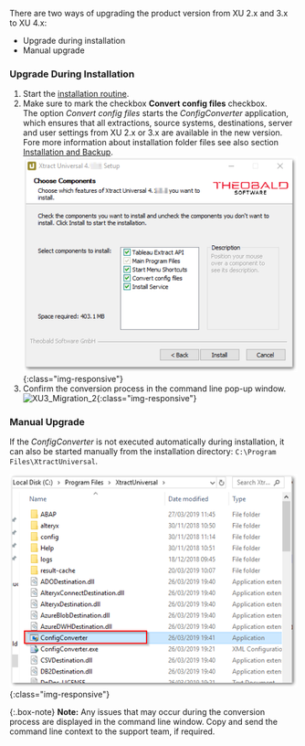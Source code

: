 There are two ways of upgrading the product version from XU 2.x and 3.x to XU 4.x:
- Upgrade during installation
- Manual upgrade

### Upgrade During Installation
1. Start the [installation routine](../introduction/installation-and-backup).
2. Make sure to mark the checkbox **Convert config files** checkbox. <br>
The option *Convert config files* starts the *ConfigConverter* application, which ensures that all extractions, source systems, destinations, server and user settings from XU 2.x or 3.x are available in the new version. <br>
Fore more information about installation folder files see also section [Installation and Backup](../introduction/installation-and-backup). 
![XU3_Migration_1](/img/content/XU4_Migration_1.png){:class="img-responsive"} <br>
3. Confirm the conversion process in the command line pop-up window. <br>
![XU3_Migration_2](/img/content/XU3_Migration_2.png){:class="img-responsive"} <br>

### Manual Upgrade
If the *ConfigConverter* is not executed automatically during installation, it can also be started manually from the installation directory: ``C:\Program Files\XtractUniversal``. <br>

![XU3_Migration_3](/img/content/XU3_Migration_3.png){:class="img-responsive"}

{:.box-note}
**Note:** Any issues that may occur during the conversion process are displayed in the command line window. Copy and send the command line context to the support team, if required.   